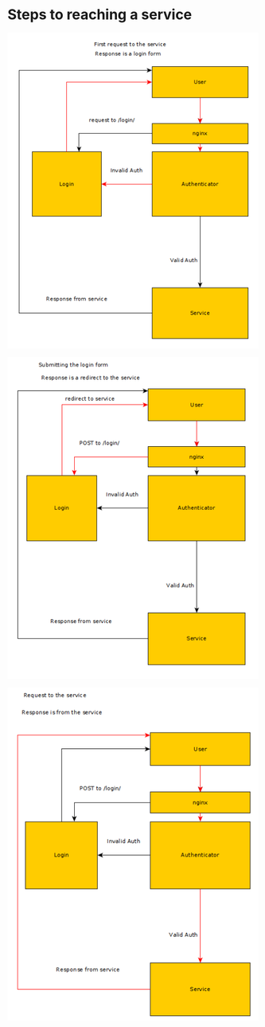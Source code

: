 # Steps to reaching a service

![Step 1](https://raw.githubusercontent.com/siecje/nginx-auth-proxy/master/notes/first.png)

![Step 2](https://raw.githubusercontent.com/siecje/nginx-auth-proxy/master/notes/second.png)

![Step 3](https://raw.githubusercontent.com/siecje/nginx-auth-proxy/master/notes/third.png)
